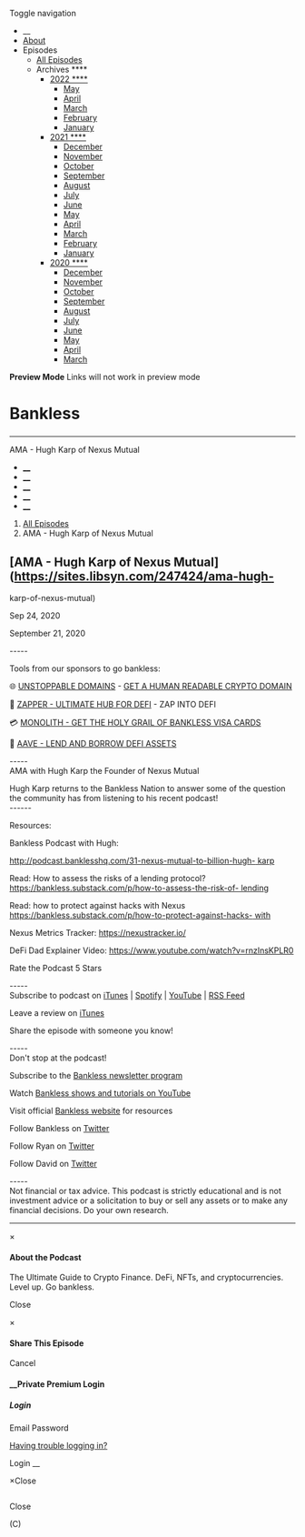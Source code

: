 Toggle navigation [](/247424 "Home Page")

  * __
  * [About]()
  * Episodes 
    * [All Episodes](/247424)
    * Archives ****
      * [2022 ****](/247424/2022)
        * [May](/247424/2022/05)
        * [April](/247424/2022/04)
        * [March](/247424/2022/03)
        * [February](/247424/2022/02)
        * [January](/247424/2022/01)
      * [2021 ****](/247424/2021)
        * [December](/247424/2021/12)
        * [November](/247424/2021/11)
        * [October](/247424/2021/10)
        * [September](/247424/2021/09)
        * [August](/247424/2021/08)
        * [July](/247424/2021/07)
        * [June](/247424/2021/06)
        * [May](/247424/2021/05)
        * [April](/247424/2021/04)
        * [March](/247424/2021/03)
        * [February](/247424/2021/02)
        * [January](/247424/2021/01)
      * [2020 ****](/247424/2020)
        * [December](/247424/2020/12)
        * [November](/247424/2020/11)
        * [October](/247424/2020/10)
        * [September](/247424/2020/09)
        * [August](/247424/2020/08)
        * [July](/247424/2020/07)
        * [June](/247424/2020/06)
        * [May](/247424/2020/05)
        * [April](/247424/2020/04)
        * [March](/247424/2020/03)

**Preview Mode** Links will not work in preview mode

# Bankless

###

* * *

AMA - Hugh Karp of Nexus Mutual

  * [__](http://twitter.com/banklesshq "Visit Us on Twitter")
  * [__](mailto:ryan@mythos.capital "Email This Podcast")
  * [__](http://feeds.libsyn.com/247424/rss "Subscribe to RSS Feed")
  * [__](https://podcasts.apple.com/us/podcast/bankless/id1499409058?ls=1 "Listen on Apple Podcasts")
  * [__](https://open.spotify.com/show/41TNnXSv5ExcQSzEGLlGhy "Listen on Spotify")

  1. [All Episodes](/247424)
  2. AMA - Hugh Karp of Nexus Mutual

## [AMA - Hugh Karp of Nexus Mutual](https://sites.libsyn.com/247424/ama-hugh-
karp-of-nexus-mutual)

Sep 24, 2020

September 21, 2020

\-----

Tools from our sponsors to go bankless:

🌐 [UNSTOPPABLE DOMAINS](https://bankless.cc/unstoppable) - [GET A HUMAN
READABLE CRYPTO DOMAIN](https://bankless.cc/unstoppable)

🌈 [ZAPPER - ULTIMATE HUB FOR DEFI](http://bankless.cc/zapper) \- ZAP INTO DEFI

💳 [MONOLITH - GET THE HOLY GRAIL OF BANKLESS VISA
CARDS](https://bankless.cc/monolith)

💸 [AAVE - LEND AND BORROW DEFI ASSETS](https://aave.com/)

\-----  
AMA with Hugh Karp the Founder of Nexus Mutual

Hugh Karp returns to the Bankless Nation to answer some of the question the
community has from listening to his recent podcast!  
\------  
  
Resources:  
  
Bankless Podcast with Hugh:

[ http://podcast.banklesshq.com/31-nexus-mutual-to-billion-hugh-
karp](http://podcast.banklesshq.com/31-nexus-mutual-to-billion-hugh-karp)

Read: How to assess the risks of a lending protocol?  
[ https://bankless.substack.com/p/how-to-assess-the-risk-of-
lending](https://bankless.substack.com/p/how-to-assess-the-risk-of-lending)  
  

Read: how to protect against hacks with Nexus  
[ https://bankless.substack.com/p/how-to-protect-against-hacks-
with](https://bankless.substack.com/p/how-to-protect-against-hacks-with)

Nexus Metrics Tracker: <https://nexustracker.io/>

DeFi Dad Explainer Video: <https://www.youtube.com/watch?v=rnzInsKPLR0>



Rate the Podcast 5 Stars

\-----  
Subscribe to podcast on
[iTunes](https://podcasts.apple.com/us/podcast/bankless/id1499409058) |
[Spotify](https://open.spotify.com/show/41TNnXSv5ExcQSzEGLlGhy) |
[YouTube](https://www.youtube.com/c/bankless) | [RSS
Feed](http://podcast.banklesshq.com/)

Leave a review on
[iTunes](https://podcasts.apple.com/us/podcast/bankless/id1499409058)

Share the episode with someone you know!

\-----  
Don't stop at the podcast!

Subscribe to the [Bankless newsletter program](http://bankless.substack.com/)

Watch [Bankless shows and tutorials on
YouTube](https://www.youtube.com/c/bankless)

Visit official [Bankless website](http://banklesshq.com/) for resources

Follow Bankless on [Twitter](https://twitter.com/BanklessHQ)

Follow Ryan on [Twitter](https://twitter.com/ryansadams)

Follow David on [Twitter](https://twitter.com/TrustlessState)

\-----  
Not financial or tax advice. This podcast is strictly educational and is not
investment advice or a solicitation to buy or sell any assets or to make any
financial decisions.  Do your own research.

* * *

×

#### About the Podcast

The Ultimate Guide to Crypto Finance. DeFi, NFTs, and cryptocurrencies. Level
up. Go bankless.

Close

×

#### Share This Episode

Cancel

#### __Private Premium Login

##### Login

Email Password

[Having trouble logging in?](')

Login __

×Close

![]()

Close

(C)

